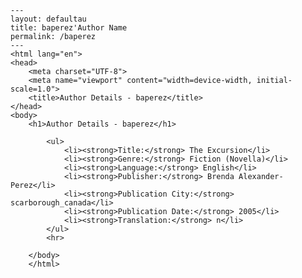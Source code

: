 
    ---
    layout: defaultau
    title: baperez'Author Name 
    permalink: /baperez
    ---
    <html lang="en">
    <head>
        <meta charset="UTF-8">
        <meta name="viewport" content="width=device-width, initial-scale=1.0">
        <title>Author Details - baperez</title>
    </head>
    <body>
        <h1>Author Details - baperez</h1>
        
            <ul>
                <li><strong>Title:</strong> The Excursion</li>
                <li><strong>Genre:</strong> Fiction (Novella)</li>
                <li><strong>Language:</strong> English</li>
                <li><strong>Publisher:</strong> Brenda Alexander-Perez</li>
                <li><strong>Publication City:</strong> scarborough_canada</li>
                <li><strong>Publication Date:</strong> 2005</li>
                <li><strong>Translation:</strong> n</li>
            </ul>
            <hr>
            
        </body>
        </html>
        
